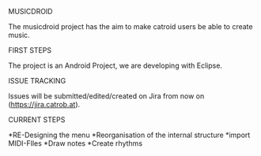 MUSICDROID

The musicdroid project has the aim to make catroid users be able to create music.


FIRST STEPS

The project is an Android Project, we are developing with Eclipse. 

ISSUE TRACKING

Issues will be submitted/edited/created on Jira from now on (https://jira.catrob.at).

CURRENT STEPS

*RE-Designing the menu
*Reorganisation of the internal structure
*import MIDI-FIles
*Draw notes
*Create rhythms
